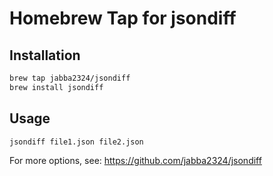 # Homebrew Tap for jsondiff

## Installation

```bash
brew tap jabba2324/jsondiff
brew install jsondiff
```

## Usage

```bash
jsondiff file1.json file2.json
```

For more options, see: https://github.com/jabba2324/jsondiff
